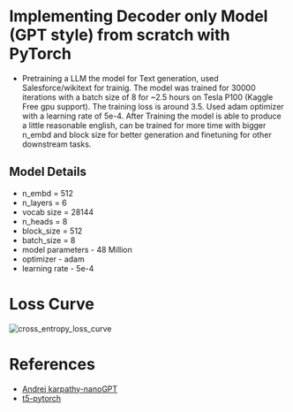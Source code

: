 # Implementing Decoder only Model (GPT style) from scratch with PyTorch
- Pretraining a LLM the model for Text generation, used Salesforce/wikitext for trainig. The model was trained for 30000 iterations with a batch size of 8 for ~2.5 hours on Tesla P100 (Kaggle Free gpu support). The training loss is around 3.5. Used adam optimizer with a learning rate of 5e-4. After Training the model is able to produce a little reasonable english, can be trained for more time with bigger n_embd and block size for better generation and finetuning for other downstream tasks.

## Model Details
- n_embd = 512
- n_layers = 6
- vocab size = 28144
- n_heads = 8
- block_size = 512 
- batch_size = 8
- model parameters - 48 Million
- optimizer - adam
- learning rate - 5e-4

# Loss Curve 
![cross_entropy_loss_curve](https://github.com/user-attachments/assets/70396741-6fab-4ca0-96b6-a1e32ca49826)

# References 

- [Andrej karpathy-nanoGPT](https://github.com/karpathy/nanoGPT)
- [t5-pytorch](https://github.com/conceptofmind/t5-pytorch)

